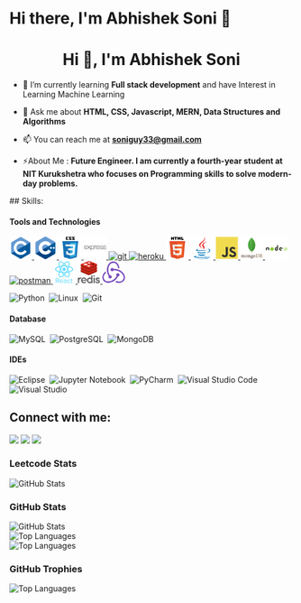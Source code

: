 # Hi there, I'm Abhishek Soni 👋


<h1 align="center">Hi 👋, I'm Abhishek Soni</h1>
<!-- <h3 align="center">Coding to find the better me</h3> -->

- 🌱 I’m currently learning **Full stack development** and have Interest in Learning Machine Learning

- 💬 Ask me about **HTML, CSS, Javascript, MERN, Data Structures and Algorithms**

- 📫 You can reach me at **soniguy33@gmail.com**

- ⚡About Me : **Future Engineer. I am currently a fourth-year student at NIT Kurukshetra who focuses on Programming skills to solve modern-day problems.**
</p>
## Skills:
<!--
#### Languages:

![C++](https://img.shields.io/badge/C++-00599C?style=for-the-badge&logo=c%2B%2B&logoColor=white)&nbsp;
![Python](https://img.shields.io/badge/Python-3776AB?style=for-the-badge&logo=python&logoColor=white)&nbsp;
![Flask](https://img.shields.io/badge/C-000000?style=for-the-badge&logo=c&logoColor=white)&nbsp;
![HTML](https://img.shields.io/badge/HTML-ff5733?style=for-the-badge&logo=html5&logoColor=white)&nbsp;
![CSS](https://img.shields.io/badge/CSS-254bdd?style=for-the-badge&logo=css3&logoColor=white)&nbsp;
![JavaScript](https://img.shields.io/badge/JavaScript-f7df1e?style=for-the-badge&logo=javascript&logoColor=black)&nbsp; -->


<!--
#### ML/DL

![Langchain](https://img.shields.io/badge/Langchain-FF6F00?style=for-the-badge&logo=Langchain&logoColor=white)&nbsp;
![NLP](https://img.shields.io/badge/NLP-%23F7931E.svg?style=for-the-badge&logo=NLP&logoColor=white)&nbsp;
![Vicuna](https://img.shields.io/badge/Vicuna-005571?style=for-the-badge&logo=Vicuna)&nbsp;
![NumPy](https://img.shields.io/badge/numpy-%23013243.svg?style=for-the-badge&logo=numpy&logoColor=white)&nbsp;-->
<!--![Pandas](https://img.shields.io/badge/pandas-%23150458.svg?style=for-the-badge&logo=pandas&logoColor=white)&nbsp;
![Plotly](https://img.shields.io/badge/Plotly-%233F4F75.svg?style=for-the-badge&logo=plotly&logoColor=white)-->

#### Tools and Technologies
<p align="left"> <a href="https://www.cprogramming.com/" target="_blank" rel="noreferrer"> <img src="https://raw.githubusercontent.com/devicons/devicon/master/icons/c/c-original.svg" alt="c" width="40" height="40"/> </a> <a href="https://www.w3schools.com/cpp/" target="_blank" rel="noreferrer"> <img src="https://raw.githubusercontent.com/devicons/devicon/master/icons/cplusplus/cplusplus-original.svg" alt="cplusplus" width="40" height="40"/> </a> <a href="https://www.w3schools.com/css/" target="_blank" rel="noreferrer"> <img src="https://raw.githubusercontent.com/devicons/devicon/master/icons/css3/css3-original-wordmark.svg" alt="css3" width="40" height="40"/> </a> <a href="https://expressjs.com" target="_blank" rel="noreferrer"> <img src="https://raw.githubusercontent.com/devicons/devicon/master/icons/express/express-original-wordmark.svg" alt="express" width="40" height="40"/> </a> <a href="https://git-scm.com/" target="_blank" rel="noreferrer"> <img src="https://www.vectorlogo.zone/logos/git-scm/git-scm-icon.svg" alt="git" width="40" height="40"/> </a> <a href="https://heroku.com" target="_blank" rel="noreferrer"> <img src="https://www.vectorlogo.zone/logos/heroku/heroku-icon.svg" alt="heroku" width="40" height="40"/> </a> <a href="https://www.w3.org/html/" target="_blank" rel="noreferrer"> <img src="https://raw.githubusercontent.com/devicons/devicon/master/icons/html5/html5-original-wordmark.svg" alt="html5" width="40" height="40"/> </a> <a href="https://www.java.com" target="_blank" rel="noreferrer"> <img src="https://raw.githubusercontent.com/devicons/devicon/master/icons/java/java-original.svg" alt="java" width="40" height="40"/> </a> <a href="https://developer.mozilla.org/en-US/docs/Web/JavaScript" target="_blank" rel="noreferrer"> <img src="https://raw.githubusercontent.com/devicons/devicon/master/icons/javascript/javascript-original.svg" alt="javascript" width="40" height="40"/> </a>  <a href="https://www.mongodb.com/" target="_blank" rel="noreferrer"> <img src="https://raw.githubusercontent.com/devicons/devicon/master/icons/mongodb/mongodb-original-wordmark.svg" alt="mongodb" width="40" height="40"/> </a> <a href="https://nodejs.org" target="_blank" rel="noreferrer"> <img src="https://raw.githubusercontent.com/devicons/devicon/master/icons/nodejs/nodejs-original-wordmark.svg" alt="nodejs" width="40" height="40"/> </a> <a href="https://postman.com" target="_blank" rel="noreferrer"> <img src="https://www.vectorlogo.zone/logos/getpostman/getpostman-icon.svg" alt="postman" width="40" height="40"/> </a> <a href="https://reactjs.org/" target="_blank" rel="noreferrer"> <img src="https://raw.githubusercontent.com/devicons/devicon/master/icons/react/react-original-wordmark.svg" alt="react" width="40" height="40"/> </a> <a href="https://redis.io" target="_blank" rel="noreferrer"> <img src="https://raw.githubusercontent.com/devicons/devicon/master/icons/redis/redis-original-wordmark.svg" alt="redis" width="40" height="40"/> </a> <a href="https://redux.js.org" target="_blank" rel="noreferrer"> <img src="https://raw.githubusercontent.com/devicons/devicon/master/icons/redux/redux-original.svg" alt="redux" width="40" height="40"/></a>


![Python](https://img.shields.io/badge/Python-3776AB?style=for-the-badge&logo=python&logoColor=white)&nbsp;
![Linux](https://img.shields.io/badge/Linux-FCC624?style=for-the-badge&logo=linux&logoColor=black)&nbsp;
![Git](https://img.shields.io/badge/GIT-E44C30?style=for-the-badge&logo=git&logoColor=white)&nbsp;
<!-- ![AWS](https://img.shields.io/badge/Amazon_AWS-232F3E?style=flat&logo=amazon-aws&logoColor=white)&nbsp;
![Google Cloud](https://img.shields.io/badge/Google_Cloud-4285F4?style=flat&logo=google-cloud&logoColor=white)&nbsp; -->

#### Database

![MySQL](https://img.shields.io/badge/MySQL-00000F?style=for-the-badge&logo=mysql&logoColor=white)&nbsp;
![PostgreSQL](https://img.shields.io/badge/PostgreSQL-316192?style=for-the-badge&logo=postgresql&logoColor=white)&nbsp;
![MongoDB](https://img.shields.io/badge/MongoDB-316192?style=for-the-badge&logo=mongodb&logoColor=white)&nbsp;

#### IDEs

![Eclipse](https://img.shields.io/badge/Eclipse-FE7A16.svg?style=for-the-badge&logo=Eclipse&logoColor=white)&nbsp;
![Jupyter Notebook](https://img.shields.io/badge/jupyter-%23FA0F00.svg?style=for-the-badge&logo=jupyter&logoColor=white)&nbsp;
![PyCharm](https://img.shields.io/badge/pycharm-143?style=for-the-badge&logo=pycharm&logoColor=black&color=black&labelColor=green)&nbsp;
![Visual Studio Code](https://img.shields.io/badge/Visual%20Studio%20Code-0078d7.svg?style=for-the-badge&logo=visual-studio-code&logoColor=white)&nbsp;
![Visual Studio](https://img.shields.io/badge/Visual%20Studio-%2311AB00.svg?style=for-the-badge&logo=visual-studio&logoColor=white)&nbsp;


## Connect with me:

<p align = "center">

[<img src="https://img.shields.io/badge/twitter-%231DA1F2.svg?&style=for-the-badge&logo=twitter&logoColor=white&color=black" />](https://twitter.com/Abhishe83454357) 
[<img src="https://img.shields.io/badge/linkedin-%2312100E.svg?&style=for-the-badge&logo=linkedin&logoColor=white&color=black" />](https://www.linkedin.com/in/abhisheksoni125/)
[<img src="https://img.shields.io/badge/instagram-%2312100E.svg?&style=for-the-badge&logo=instagram&logoColor=white&color=black" />](https://instagram.com/abhisheksoni8920)
</p>



### Leetcode Stats

<div>
  <img src="https://leetcard.jacoblin.cool/abhisheksoni125?ext=heatmap" alt="GitHub Stats" width="80%" margin="50px">
</div>

### GitHub Stats
<div>
  <img src="https://awesome-github-stats.azurewebsites.net/user-stats/2611406abhishek?cardType=level-alternate&theme=nightowl&preferLogin=true&Ring=DD2727&Border=DD2727" alt="GitHub Stats" width="60%" margin="50px">
</div>
<div>
  <img src="https://github-readme-stats.vercel.app/api/top-langs/?username=2611406abhishek&layout=compact&theme=nightowl" margin="50px" alt="Top Languages" width="60%">
</div>
<div>
  <img src="https://github-readme-streak-stats.herokuapp.com/?user=2611406abhishek&theme=dark" margin="50px" alt="Top Languages" width="60%">
</div>

### GitHub Trophies

<div>
  <img src="https://github-profile-trophy.vercel.app/?username=2611406abhishek&theme=onedark&column=4" margin="50px" alt="Top Languages" width="48%">
</div>

